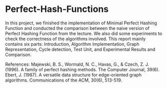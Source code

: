 # Perfect-Hash-Functions

In this project, we finished the implementation of Minimal Perfect Hashing Function and
conducted the comparison between the naive version of Perfect Hashing Function from the
lecture. We also did some experiments to check the correctness of the algorithms involved.
This report mainly contains six parts: Introduction, Algorithm Implementation, Graph
Representation, Cycle detection, Test Unit, and Experimental Results and Comparison.

References:
Majewski, B. S., Wormald, N. C., Havas, G., & Czech, Z. J. (1996). A family of
perfect hashing methods. The Computer Journal, 39(6).
Ebert, J. (1987). A versatile data structure for edge-oriented graph algorithms.
Communications of the ACM, 30(6), 513-519.
